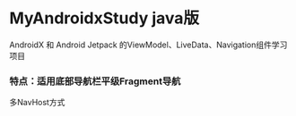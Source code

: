 # MyAndroidxStudy  java版
AndroidX 和 Android Jetpack 的ViewModel、LiveData、Navigation组件学习项目

### 特点：适用底部导航栏平级Fragment导航
多NavHost方式
